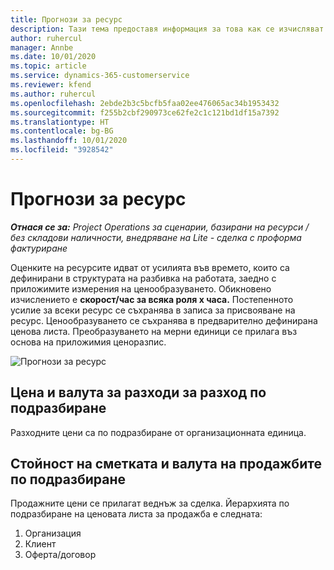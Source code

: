 ```yaml
---
title: Прогнози за ресурс
description: Тази тема предоставя информация за това как се изчисляват прогнози в Project Operations.
author: ruhercul
manager: Annbe
ms.date: 10/01/2020
ms.topic: article
ms.service: dynamics-365-customerservice
ms.reviewer: kfend
ms.author: ruhercul
ms.openlocfilehash: 2ebde2b3c5bcfb5faa02ee476065ac34b1953432
ms.sourcegitcommit: f255b2cbf290973ce62fe2c1c121bd1df15a7392
ms.translationtype: HT
ms.contentlocale: bg-BG
ms.lasthandoff: 10/01/2020
ms.locfileid: "3928542"
---
```

# <a name="resource-estimates"></a>Прогнози за ресурс

_**Отнася се за:** Project Operations за сценарии, базирани на ресурси / без складови наличности, внедряване на Lite - сделка с проформа фактуриране_

Оценките на ресурсите идват от усилията във времето, които са дефинирани в структурата на разбивка на работата, заедно с приложимите измерения на ценообразуването. Обикновено изчислението е **скорост/час за всяка роля x часа.** Постепенното усилие за всеки ресурс се съхранява в записа за присвояване на ресурс. Ценообразуването се съхранява в предварително дефинирана ценова листа. Преобразуването на мерни единици се прилага въз основа на приложимия ценоразпис.

![Прогнози за ресурс](./media/navigation12.png)

## <a name="default-cost-price-and-cost-currency"></a>Цена и валута за разходи за разход по подразбиране

Разходните цени са по подразбиране от организационната единица.

## <a name="default-bill-rate-and-sales-currency"></a>Стойност на сметката и валута на продажбите по подразбиране

Продажните цени се прилагат веднъж за сделка. Йерархията по подразбиране на ценовата листа за продажба е следната:

1. Организация
2. Клиент
3. Оферта/договор
